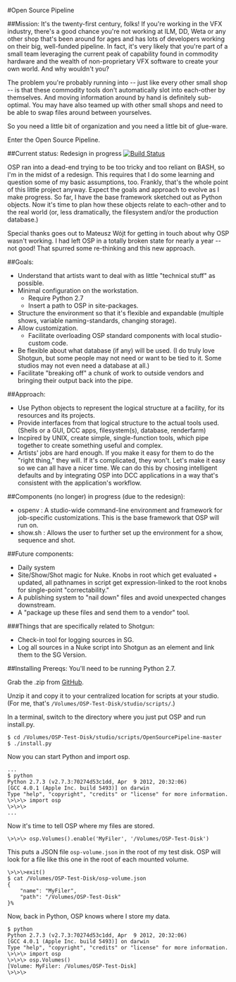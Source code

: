 #Open Source Pipeline

##Mission: 
It's the twenty-first century, folks! If you're working in the VFX industry, there's a good chance you're not working at ILM, DD, Weta or any other shop that's been around for ages and has lots of developers working on their big, well-funded pipeline. In fact, it's very likely that you're part of a small team leveraging the current peak of capability found in commodity hardware and the wealth of non-proprietary VFX software to create your own world. And why wouldn't you? 

The problem you're probably running into -- just like every other small shop -- is that these commodity tools don't automatically slot into each-other by themselves. And moving information around by hand is definitely sub-optimal. You may have also teamed up with other small shops and need to be able to swap files around between yourselves.

So you need a little bit of organization and you need a little bit of glue-ware. 

Enter the Open Source Pipeline.

##Current status: Redesign in progress
[![Build Status](https://travis-ci.org/timbowman/OpenSourcePipeline.png?branch=master)](https://travis-ci.org/timbowman/OpenSourcePipeline)

OSP ran into a dead-end trying to be too tricky and too reliant on BASH, so I'm in the midst of a redesign. This requires that I do some learning and question some of my basic assumptions, too. Frankly, that's the whole point of this little project anyway. Expect the goals and approach to evolve as I make progress. So far, I have the base framework sketched out as Python objects. Now it's time to plan how these objects relate to each-other and to the real world (or, less dramatically, the filesystem and/or the production database.) 

Special thanks goes out to Mateusz Wójt for getting in touch about why OSP wasn't working. I had left OSP in a totally broken state for nearly a year -- not good! That spurred some re-thinking and this new approach. 

##Goals:
+ Understand that artists want to deal with as little "technical stuff" as possible.
+ Minimal configuration on the workstation.
    + Require Python 2.7
    + Insert a path to OSP in site-packages.
+ Structure the environment so that it's flexible and expandable (multiple shows, variable naming-standards, changing storage).
+ Allow customization.
    + Facilitate overloading OSP standard components with local studio-custom code. 
+ Be flexible about what database (if any) will be used. (I do truly love Shotgun, but some people may not need or want to be tied to it. Some studios may not even need a database at all.)
+ Facilitate "breaking off" a chunk of work to outside vendors and bringing their output back into the pipe. 

##Approach:
+ Use Python objects to represent the logical structure at a facility, for its resources and  its projects.
+ Provide interfaces from that logical structure to the actual tools used. (Shells or a GUI, DCC apps, filesystem(s), database, renderfarm)
+ Incpired by UNIX, create simple, single-function tools, which pipe together to create something useful and complex.
+ Artists' jobs are hard enough. If you make it easy for them to do the "right thing," they will. If it's complicated, they won't. Let's make it easy so we can all have a nicer time. We can do this by chosing intelligent defaults and by integrating OSP into DCC applications in a way that's consistent with the application's workflow.

##Components (no longer) in progress (due to the redesign):
+ ospenv : A studio-wide command-line environment and framework for job-specific customizations. This is the base framework that OSP will run on. 
+ show.sh : Allows the user to further set up the environment for a show, sequence and shot.

##Future components:
+ Daily system
+ Site/Show/Shot magic for Nuke. Knobs in root which get evaluated + updated, all pathnames in script get expression-linked to the root knobs for single-point "correctability."
+ A publishing system to "nail down" files and avoid unexpected changes downstream.
+ A "package up these files and send them to a vendor" tool.

###Things that are specifically related to Shotgun:
+ Check-in tool for logging sources in SG.
+ Log all sources in a Nuke script into Shotgun as an element and link them to the SG Version.

##Installing
Prereqs: You'll need to be running Python 2.7.

Grab the .zip from [GitHub](https://github.com/timbowman/OpenSourcePipeline).

Unzip it and copy it to your centralized location for scripts at your studio. (For me, that's `/Volumes/OSP-Test-Disk/studio/scripts/`.)

In a terminal, switch to the directory where you just put OSP and run install.py.

    $ cd /Volumes/OSP-Test-Disk/studio/scripts/OpenSourcePipeline-master
    $ ./install.py

Now you can start Python and import osp.
    
    ...
    $ python
    Python 2.7.3 (v2.7.3:70274d53c1dd, Apr  9 2012, 20:32:06)
    [GCC 4.0.1 (Apple Inc. build 5493)] on darwin
    Type "help", "copyright", "credits" or "license" for more information.
    \>\>\> import osp
    \>\>\>
    ...

Now it's time to tell OSP where my files are stored.

    \>\>\> osp.Volumes().enable('MyFiler', '/Volumes/OSP-Test-Disk')
    

This puts a JSON file `osp-volume.json` in the root of my test disk. OSP will look for a file like this one in the root of each mounted volume.

    \>\>\>exit()
    $ cat /Volumes/OSP-Test-Disk/osp-volume.json
    {
        "name": "MyFiler",
        "path": "/Volumes/OSP-Test-Disk"
    }%

Now, back in Python, OSP knows where I store my data.

    $ python
    Python 2.7.3 (v2.7.3:70274d53c1dd, Apr  9 2012, 20:32:06)
    [GCC 4.0.1 (Apple Inc. build 5493)] on darwin
    Type "help", "copyright", "credits" or "license" for more information.
    \>\>\> import osp
    \>\>\> osp.Volumes()
    [Volume: MyFiler: /Volumes/OSP-Test-Disk]
    \>\>\>

